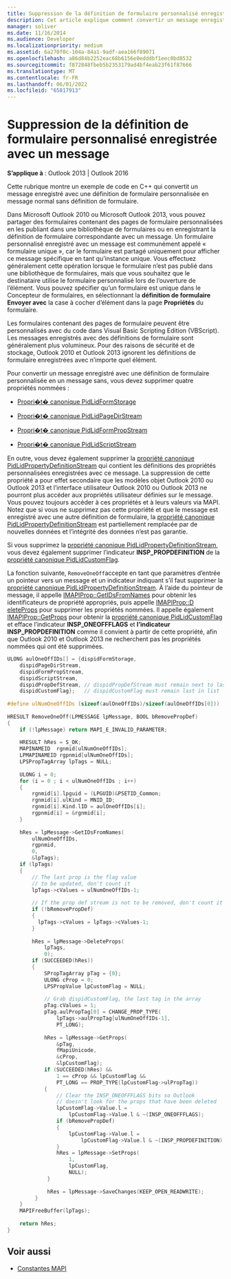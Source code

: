 ```yaml
---
title: Suppression de la définition de formulaire personnalisé enregistrée avec un message
description: Cet article explique comment convertir un message enregistré avec une définition de formulaire personnalisée en message normal sans définition de formulaire.
manager: soliver
ms.date: 11/16/2014
ms.audience: Developer
ms.localizationpriority: medium
ms.assetid: 6a270f0c-104a-84a1-9adf-aea166f89071
ms.openlocfilehash: a86d84b2252eac68b6156e0edddbf1eec0bd8532
ms.sourcegitcommit: f872848fbeb5b2353179ad4bf4eab23f61f87666
ms.translationtype: MT
ms.contentlocale: fr-FR
ms.lasthandoff: 06/01/2022
ms.locfileid: "65817913"
---
```

# <a name="remove-custom-form-definition-saved-with-a-message"></a>Suppression de la définition de formulaire personnalisé enregistrée avec un message
  
**S’applique à** : Outlook 2013 | Outlook 2016
  
Cette rubrique montre un exemple de code en C++ qui convertit un message enregistré avec une définition de formulaire personnalisée en message normal sans définition de formulaire.
  
Dans Microsoft Outlook 2010 ou Microsoft Outlook 2013, vous pouvez partager des formulaires contenant des pages de formulaire personnalisées en les publiant dans une bibliothèque de formulaires ou en enregistrant la définition de formulaire correspondante avec un message. Un formulaire personnalisé enregistré avec un message est communément appelé « formulaire unique », car le formulaire est partagé uniquement pour afficher ce message spécifique en tant qu’instance unique. Vous effectuez généralement cette opération lorsque le formulaire n’est pas publié dans une bibliothèque de formulaires, mais que vous souhaitez que le destinataire utilise le formulaire personnalisé lors de l’ouverture de l’élément. Vous pouvez spécifier qu’un formulaire est unique dans le Concepteur de formulaires, en sélectionnant la **définition de formulaire Envoyer avec** la case à cocher d’élément dans la page **Propriétés** du formulaire.
  
Les formulaires contenant des pages de formulaire peuvent être personnalisés avec du code dans Visual Basic Scripting Edition (VBScript). Les messages enregistrés avec des définitions de formulaire sont généralement plus volumineux. Pour des raisons de sécurité et de stockage, Outlook 2010 et Outlook 2013 ignorent les définitions de formulaire enregistrées avec n’importe quel élément.
  
Pour convertir un message enregistré avec une définition de formulaire personnalisée en un message sans, vous devez supprimer quatre propriétés nommées :
  
- [Propri�t� canonique PidLidFormStorage](pidlidformstorage-canonical-property.md)

- [Propri�t� canonique PidLidPageDirStream](pidlidpagedirstream-canonical-property.md)

- [Propri�t� canonique PidLidFormPropStream](pidlidformpropstream-canonical-property.md)

- [Propri�t� canonique PidLidScriptStream](pidlidscriptstream-canonical-property.md)

En outre, vous devez également supprimer la [propriété canonique PidLidPropertyDefinitionStream](pidlidpropertydefinitionstream-canonical-property.md) qui contient les définitions des propriétés personnalisées enregistrées avec ce message. La suppression de cette propriété a pour effet secondaire que les modèles objet Outlook 2010 ou Outlook 2013 et l’interface utilisateur Outlook 2010 ou Outlook 2013 ne pourront plus accéder aux propriétés utilisateur définies sur le message. Vous pouvez toujours accéder à ces propriétés et à leurs valeurs via MAPI. Notez que si vous ne supprimez pas cette propriété et que le message est enregistré avec une autre définition de formulaire, la [propriété canonique PidLidPropertyDefinitionStream](pidlidpropertydefinitionstream-canonical-property.md) est partiellement remplacée par de nouvelles données et l’intégrité des données n’est pas garantie.
  
Si vous supprimez la [propriété canonique PidLidPropertyDefinitionStream](pidlidpropertydefinitionstream-canonical-property.md), vous devez également supprimer l’indicateur **INSP_PROPDEFINITION** de la [propriété canonique PidLidCustomFlag](pidlidcustomflag-canonical-property.md).
  
La fonction suivante, `RemoveOneOff`accepte en tant que paramètres d’entrée un pointeur vers un message et un indicateur indiquant s’il faut supprimer la [propriété canonique PidLidPropertyDefinitionStream](pidlidpropertydefinitionstream-canonical-property.md). À l’aide du pointeur de message, il appelle [IMAPIProp::GetIDsFromNames](imapiprop-getidsfromnames.md) pour obtenir les identificateurs de propriété appropriés, puis appelle [IMAPIProp::D eleteProps](imapiprop-deleteprops.md) pour supprimer les propriétés nommées. Il appelle également [IMAPIProp::GetProps](imapiprop-getprops.md) pour obtenir la [propriété canonique PidLidCustomFlag](pidlidcustomflag-canonical-property.md) et efface l’indicateur **INSP\_ONEOFFFLAGS** et **l’indicateur INSP_PROPDEFINITION** comme il convient à partir de cette propriété, afin que Outlook 2010 et Outlook 2013 ne recherchent pas les propriétés nommées qui ont été supprimées.
  
```cpp
ULONG aulOneOffIDs[] = {dispidFormStorage, 
    dispidPageDirStream, 
    dispidFormPropStream, 
    dispidScriptStream, 
    dispidPropDefStream, // dispidPropDefStream must remain next to last in list 
    dispidCustomFlag};   // dispidCustomFlag must remain last in list 
 
#define ulNumOneOffIDs (sizeof(aulOneOffIDs)/sizeof(aulOneOffIDs[0])) 
 
HRESULT RemoveOneOff(LPMESSAGE lpMessage, BOOL bRemovePropDef) 
{ 
    if (!lpMessage) return MAPI_E_INVALID_PARAMETER; 
     
    HRESULT hRes = S_OK; 
    MAPINAMEID  rgnmid[ulNumOneOffIDs]; 
    LPMAPINAMEID rgpnmid[ulNumOneOffIDs]; 
    LPSPropTagArray lpTags = NULL; 
 
    ULONG i = 0; 
    for (i = 0 ; i < ulNumOneOffIDs ; i++) 
    { 
        rgnmid[i].lpguid = (LPGUID)&PSETID_Common; 
        rgnmid[i].ulKind = MNID_ID; 
        rgnmid[i].Kind.lID = aulOneOffIDs[i]; 
        rgpnmid[i] = &rgnmid[i]; 
    } 
   
    hRes = lpMessage->GetIDsFromNames( 
        ulNumOneOffIDs, 
        rgpnmid, 
        0, 
        &lpTags); 
    if (lpTags) 
    { 
        // The last prop is the flag value  
        // to be updated, don't count it 
        lpTags->cValues = ulNumOneOffIDs-1; 
 
        // If the prop def stream is not to be removed, don't count it 
        if (!bRemovePropDef) 
        { 
          lpTags->cValues = lpTags->cValues-1; 
        } 
 
        hRes = lpMessage->DeleteProps( 
            lpTags, 
            0); 
        if (SUCCEEDED(hRes)) 
        { 
            SPropTagArray pTag = {0}; 
            ULONG cProp = 0; 
            LPSPropValue lpCustomFlag = NULL; 
 
            // Grab dispidCustomFlag, the last tag in the array 
            pTag.cValues = 1; 
            pTag.aulPropTag[0] = CHANGE_PROP_TYPE( 
                lpTags->aulPropTag[ulNumOneOffIDs-1], 
                PT_LONG); 
 
            hRes = lpMessage->GetProps( 
                &pTag, 
                fMapiUnicode, 
                &cProp, 
                &lpCustomFlag); 
            if (SUCCEEDED(hRes) &&  
                1 == cProp && lpCustomFlag &&  
                PT_LONG == PROP_TYPE(lpCustomFlag->ulPropTag)) 
            { 
                // Clear the INSP_ONEOFFFLAGS bits so Outlook  
                // doesn't look for the props that have been deleted 
                lpCustomFlag->Value.l =  
                    lpCustomFlag->Value.l & ~(INSP_ONEOFFFLAGS); 
                if (bRemovePropDef) 
                { 
                    lpCustomFlag->Value.l =  
                        lpCustomFlag->Value.l & ~(INSP_PROPDEFINITION); 
                } 
                hRes = lpMessage->SetProps( 
                    1, 
                    lpCustomFlag, 
                    NULL); 
             } 
 
             hRes = lpMessage->SaveChanges(KEEP_OPEN_READWRITE); 
         } 
    } 
    MAPIFreeBuffer(lpTags); 
 
    return hRes; 
}
```

## <a name="see-also"></a>Voir aussi

- [Constantes MAPI](mapi-constants.md)
